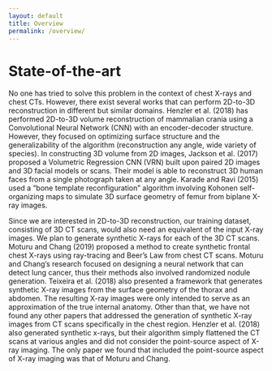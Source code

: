 ```yaml
---
layout: default
title: Overview
permalink: /overview/
---
```



# State-of-the-art



No one has tried to solve this problem in the context of chest X-rays and chest CTs. However, there exist several works that can perform 2D-to-3D reconstruction in different but similar domains. Henzler et al. (2018) has performed 2D-to-3D volume reconstruction of mammalian crania using a Convolutional Neural Network (CNN) with an encoder-decoder structure. However, they focused on optimizing surface structure and the generalizability of the algorithm (reconstruction any angle, wide variety of species). In constructing 3D volume from 2D images, Jackson et al. (2017) proposed a Volumetric Regression CNN (VRN) built upon paired 2D images and 3D facial models or scans. Their model is able to reconstruct 3D human faces from a single photograph taken at any angle. Karade and Ravi (2015) used a “bone template reconfiguration” algorithm involving Kohonen self-organizing maps to simulate 3D surface geometry of femur from biplane X-ray images.

Since we are interested in 2D-to-3D reconstruction, our training dataset, consisting of 3D CT scans, would also need an equivalent of the input X-ray images. We plan to generate synthetic X-rays for each of the 3D CT scans. Moturu and Chang (2019) proposed a method to create synthetic frontal chest X-rays using ray-tracing and Beer’s Law from chest CT scans. Moturu and Chang’s research focused on designing a neural network that can detect lung cancer, thus their methods also involved randomized nodule generation. Teixeira et al. (2018) also presented a framework that generates synthetic X-ray images from the surface geometry of the thorax and abdomen. The resulting X-ray images were only intended to serve as an approximation of the true internal anatomy. Other than that, we have not found any other papers that addressed the generation of synthetic X-ray images from CT scans specifically in the chest region. Henzler et al. (2018) also generated synthetic x-rays, but their algorithm simply flattened the CT scans at various angles and did not consider the point-source aspect of X-ray imaging. The only paper we found that included the point-source aspect of X-ray imaging was that of Moturu and Chang.


